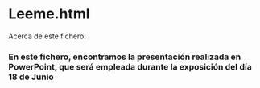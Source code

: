 <div class="header">
  <h1>Leeme.html</h1>
  <p>Acerca de este fichero:</p>
</div>

<div class="content">
  <h3>En este fichero, encontramos la presentación realizada en PowerPoint, que será empleada durante la exposición del día 18 de Junio </h3>
  
</div>